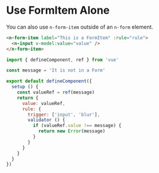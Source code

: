 # Use FormItem Alone

You can also use `n-form-item` outside of an `n-form` element.

```html
<n-form-item label="This is a FormItem" :rule="rule">
  <n-input v-model:value="value" />
</n-form-item>
```

```js
import { defineComponent, ref } from 'vue'

const message = 'It is not in a Form'

export default defineComponent({
  setup () {
    const valueRef = ref(message)
    return {
      value: valueRef,
      rule: {
        trigger: ['input', 'blur'],
        validator () {
          if (valueRef.value !== message) {
            return new Error(message)
          }
        }
      }
    }
  }
})
```
